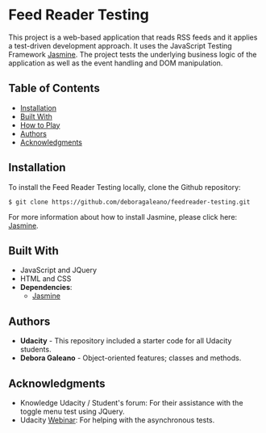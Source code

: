 # Feed Reader Testing 

This project is a web-based application that reads RSS feeds and it applies a test-driven development approach. 
It uses the JavaScript Testing Framework [Jasmine](http://jasmine.github.io/). 
The project tests the underlying business logic of the application as well as the event handling and DOM manipulation.

## Table of Contents

* [Installation](#installation) 
* [Built With](#built-with)
* [How to Play](#how-to-play)
* [Authors](#authors)
* [Acknowledgments](#acknowledgments)

## Installation 

To install the Feed Reader Testing locally, clone the Github repository: 
```
$ git clone https://github.com/deboragaleano/feedreader-testing.git
```
For more information about how to install Jasmine, please click here: [Jasmine](https://github.com/jasmine/jasmine#installation).

## Built With

* JavaScript and JQuery
* HTML and CSS
* **Dependencies**: 
    * [Jasmine](https://github.com/jasmine/jasmine.github.io) 

## Authors

* **Udacity** - This repository included a starter code for all Udacity students. 
* **Debora Galeano** - Object-oriented features; classes and methods.  

## Acknowledgments

* Knowledge Udacity / Student's forum: For their assistance with the toggle menu test using JQuery. 
* Udacity [Webinar](https://www.youtube.com/watch?v=eUdkhVkpCf8&list=PLKC17wty6rS1XVZbRlWjYU0WVsIoJyO3s&index=4): For helping with the asynchronous tests. 








